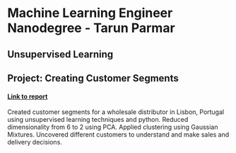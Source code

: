 # Machine Learning Engineer Nanodegree - Tarun Parmar

## Unsupervised Learning
## Project: Creating Customer Segments

#### [Link to report](https://github.com/tarunparmar/Creating-Customer-Segments/blob/master/customer_segments.ipynb)

Created customer segments for a wholesale distributor in Lisbon, Portugal using unsupervised learning techniques and python. Reduced dimensionality from 6 to 2 using PCA. Applied clustering using Gaussian Mixtures. Uncovered different customers to understand and make sales and delivery decisions.